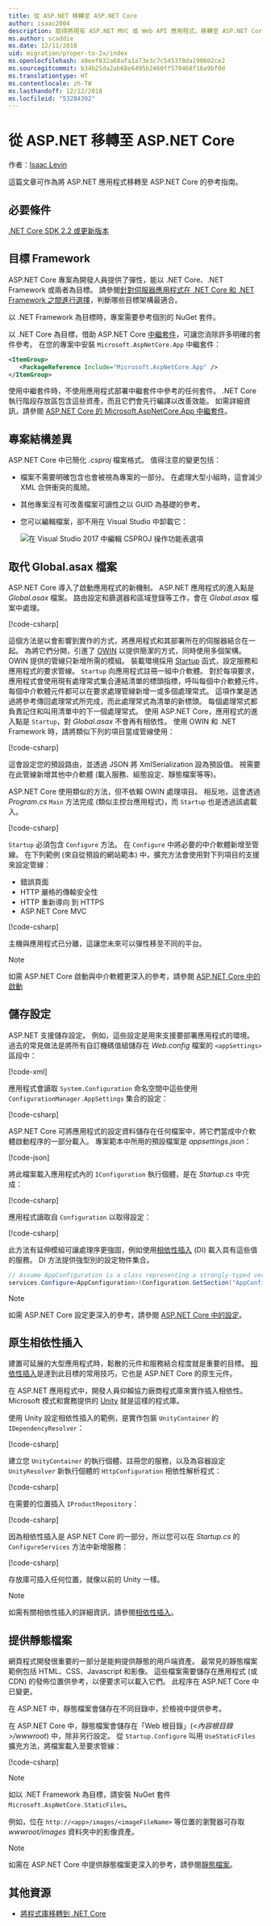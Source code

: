 ```yaml
---
title: 從 ASP.NET 移轉至 ASP.NET Core
author: isaac2004
description: 取得將現有 ASP.NET MVC 或 Web API 應用程式，移轉至 ASP.NET Core.web 的指導
ms.author: scaddie
ms.date: 12/11/2018
uid: migration/proper-to-2x/index
ms.openlocfilehash: a9eef832a68afa1a73e3c7c545378da190602ce2
ms.sourcegitcommit: b34b25da2ab68e6495b2460ff570468f16a9bf0d
ms.translationtype: HT
ms.contentlocale: zh-TW
ms.lasthandoff: 12/12/2018
ms.locfileid: "53284392"
---
```

# <a name="migrate-from-aspnet-to-aspnet-core"></a>從 ASP.NET 移轉至 ASP.NET Core

作者：[Isaac Levin](https://isaaclevin.com)

這篇文章可作為將 ASP.NET 應用程式移轉至 ASP.NET Core 的參考指南。

## <a name="prerequisites"></a>必要條件

[.NET Core SDK 2.2 或更新版本](https://www.microsoft.com/net/download)

## <a name="target-frameworks"></a>目標 Framework

ASP.NET Core 專案為開發人員提供了彈性，能以 .NET Core、.NET Framework 或兩者為目標。 請參閱[針對伺服器應用程式在 .NET Core 和 .NET Framework 之間進行選擇](/dotnet/standard/choosing-core-framework-server)，判斷哪些目標架構最適合。

以 .NET Framework 為目標時，專案需要參考個別的 NuGet 套件。

以 .NET Core 為目標，借助 ASP.NET Core [中繼套件](xref:fundamentals/metapackage-app)，可讓您消除許多明確的套件參考。 在您的專案中安裝 `Microsoft.AspNetCore.App` 中繼套件：

```xml
<ItemGroup>
   <PackageReference Include="Microsoft.AspNetCore.App" />
</ItemGroup>
```

使用中繼套件時，不使用應用程式部署中繼套件中參考的任何套件。 .NET Core 執行階段存放區包含這些資產，而且它們會先行編譯以改善效能。 如需詳細資訊，請參閱 [ASP.NET Core 的 Microsoft.AspNetCore.App 中繼套件](xref:fundamentals/metapackage-app)。

## <a name="project-structure-differences"></a>專案結構差異

ASP.NET Core 中已簡化 *.csproj* 檔案格式。 值得注意的變更包括：

- 檔案不需要明確包含也會被視為專案的一部分。 在處理大型小組時，這會減少 XML 合併衝突的風險。
- 其他專案沒有可改善檔案可讀性之以 GUID 為基礎的參考。
- 您可以編輯檔案，卻不用在 Visual Studio 中卸載它：

    ![在 Visual Studio 2017 中編輯 CSPROJ 操作功能表選項](_static/EditProjectVs2017.png)

## <a name="globalasax-file-replacement"></a>取代 Global.asax 檔案

ASP.NET Core 導入了啟動應用程式的新機制。 ASP.NET 應用程式的進入點是 *Global.asax* 檔案。 路由設定和篩選器和區域登錄等工作，會在 *Global.asax* 檔案中處理。

[!code-csharp[](samples/globalasax-sample.cs)]

這個方法是以會影響到實作的方式，將應用程式和其部署所在的伺服器結合在一起。 為將它們分開，引進了 [OWIN](http://owin.org/) 以提供簡潔的方式，同時使用多個架構。 OWIN 提供的管線只新增所需的模組。 裝載環境採用 [Startup](xref:fundamentals/startup) 函式，設定服務和應用程式的要求管線。 `Startup` 向應用程式註冊一組中介軟體。 對於每項要求，應用程式會使用現有處理常式集合連結清單的標頭指標，呼叫每個中介軟體元件。 每個中介軟體元件都可以在要求處理管線新增一或多個處理常式。 這項作業是透過將參考傳回處理常式所完成，而此處理常式為清單的新標頭。 每個處理常式都負責記住和叫用清單中的下一個處理常式。 使用 ASP.NET Core，應用程式的進入點是 `Startup`，對 *Global.asax* 不會再有相依性。 使用 OWIN 和 .NET Framework 時，請將類似下列的項目當成管線使用：

[!code-csharp[](samples/webapi-owin.cs)]

這會設定您的預設路由，並透過 JSON 將 XmlSerialization 設為預設值。 視需要在此管線新增其他中介軟體 (載入服務、組態設定、靜態檔案等等)。

ASP.NET Core 使用類似的方法，但不依賴 OWIN 處理項目。 相反地，這會透過 *Program.cs* `Main` 方法完成 (類似主控台應用程式)，而 `Startup` 也是透過該處載入。

[!code-csharp[](samples/program.cs)]

`Startup` 必須包含 `Configure` 方法。 在 `Configure` 中將必要的中介軟體新增至管線。 在下列範例 (來自從預設的網站範本) 中，擴充方法會使用對下列項目的支援來設定管線：

* 錯誤頁面
* HTTP 嚴格的傳輸安全性
* HTTP 重新導向 到 HTTPS
* ASP.NET Core MVC

[!code-csharp[](samples/startup.cs)]

主機與應用程式已分離，這讓您未來可以彈性移至不同的平台。

> [!NOTE]
> 如需 ASP.NET Core 啟動與中介軟體更深入的參考，請參閱 [ASP.NET Core 中的啟動](xref:fundamentals/startup)

## <a name="store-configurations"></a>儲存設定

ASP.NET 支援儲存設定。 例如，這些設定是用來支援要部署應用程式的環境。 過去的常見做法是將所有自訂機碼值組儲存在 *Web.config* 檔案的 `<appSettings>` 區段中：

[!code-xml[](samples/webconfig-sample.xml)]

應用程式會讀取 `System.Configuration` 命名空間中這些使用 `ConfigurationManager.AppSettings` 集合的設定：

[!code-csharp[](samples/read-webconfig.cs)]

ASP.NET Core 可將應用程式的設定資料儲存在任何檔案中，將它們當成中介軟體啟動程序的一部分載入。 專案範本中所用的預設檔案是 *appsettings.json*：

[!code-json[](samples/appsettings-sample.json)]

將此檔案載入應用程式內的 `IConfiguration` 執行個體，是在 *Startup.cs* 中完成：

[!code-csharp[](samples/startup-builder.cs)]

應用程式讀取自 `Configuration` 以取得設定：

[!code-csharp[](samples/read-appsettings.cs)]

此方法有延伸模組可讓處理序更強固，例如使用[相依性插入](xref:fundamentals/dependency-injection) (DI) 載入具有這些值的服務。 DI 方法提供強型別的設定物件集合。

````csharp
// Assume AppConfiguration is a class representing a strongly-typed version of AppConfiguration section
services.Configure<AppConfiguration>(Configuration.GetSection("AppConfiguration"));
````

> [!NOTE]
> 如需 ASP.NET Core 設定更深入的參考，請參閱 [ASP.NET Core 中的設定](xref:fundamentals/configuration/index)。

## <a name="native-dependency-injection"></a>原生相依性插入

建置可延展的大型應用程式時，鬆散的元件和服務結合程度就是重要的目標。 [相依性插入](xref:fundamentals/dependency-injection)是達到此目標的常用技巧，它也是 ASP.NET Core 的原生元件。

在 ASP.NET 應用程式中，開發人員仰賴協力廠商程式庫來實作插入相依性。 Microsoft 模式和實務提供的 [Unity](https://github.com/unitycontainer/unity) 就是這樣的程式庫。

使用 Unity 設定相依性插入的範例，是實作包裝 `UnityContainer` 的 `IDependencyResolver`：

[!code-csharp[](../../../aspnet/web-api/overview/advanced/dependency-injection/samples/sample8.cs)]

建立您 `UnityContainer` 的執行個體、註冊您的服務，以及為容器設定 `UnityResolver` 新執行個體的 `HttpConfiguration` 相依性解析程式：

[!code-csharp[](../../../aspnet/web-api/overview/advanced/dependency-injection/samples/sample9.cs)]

在需要的位置插入 `IProductRepository`：

[!code-csharp[](../../../aspnet/web-api/overview/advanced/dependency-injection/samples/sample5.cs)]

因為相依性插入是 ASP.NET Core 的一部分，所以您可以在 *Startup.cs* 的 `ConfigureServices` 方法中新增服務：

[!code-csharp[](samples/configure-services.cs)]

存放庫可插入任何位置，就像以前的 Unity 一樣。

> [!NOTE]
> 如需有關相依性插入的詳細資訊，請參閱[相依性插入](xref:fundamentals/dependency-injection)。

## <a name="serve-static-files"></a>提供靜態檔案

網頁程式開發很重要的一部分是能夠提供靜態的用戶端資產。 最常見的靜態檔案範例包括 HTML、CSS、Javascript 和影像。 這些檔案需要儲存在應用程式 (或 CDN) 的發佈位置供參考，以便要求可以載入它們。 此程序在 ASP.NET Core 中已變更。

在 ASP.NET 中，靜態檔案會儲存在不同目錄中，於檢視中提供參考。

在 ASP.NET Core 中，靜態檔案會儲存在「Web 根目錄」(*&lt;內容根目錄&gt;/wwwroot*) 中，除非另行設定。 從 `Startup.Configure` 叫用 `UseStaticFiles` 擴充方法，將檔案載入至要求管線：

[!code-csharp[](../../fundamentals/static-files/samples/1x/StartupStaticFiles.cs?highlight=3&name=snippet_ConfigureMethod)]

> [!NOTE]
> 如以 .NET Framework 為目標，請安裝 NuGet 套件 `Microsoft.AspNetCore.StaticFiles`。

例如，位在 `http://<app>/images/<imageFileName>` 等位置的瀏覽器可存取 *wwwroot/images* 資料夾中的影像資產。

> [!NOTE]
> 如需在 ASP.NET Core 中提供靜態檔案更深入的參考，請參閱[靜態檔案](xref:fundamentals/static-files)。

## <a name="additional-resources"></a>其他資源

- [將程式庫移轉到 .NET Core](/dotnet/core/porting/libraries)
